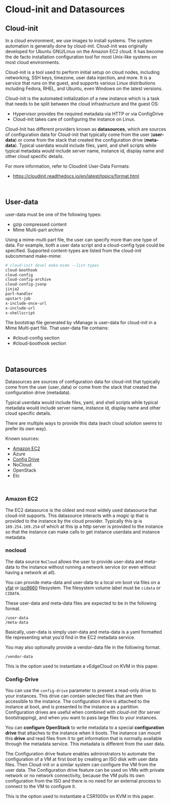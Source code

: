 


# Cloud-init and Datasources

## **Cloud-init**

In a cloud environment, we use images to install systems. The system automation is generally done by cloud-init. Cloud-init was originally developed for Ubuntu GNU/Linux on the Amazon EC2 cloud. It has become the de facto installation configuration tool for most Unix-like systems on most cloud environments.

Cloud-init is a tool used to perform initial setup on cloud nodes, including networking, SSH keys, timezone, user data injection, and more. It is a service that runs on the guest, and supports various Linux distributions including Fedora, RHEL, and Ubuntu, even Windows on the latest versions.

Cloud-init is the automated initialization of a new instance which is a task that needs to be split between the cloud infrastructure and the guest OS:

- Hypervisor provides the required metadata via HTTP or via ConfigDrive
- Cloud-init takes care of configuring the instance on Linux.

Cloud-Init has different providers known as **datasources**, which are sources of configuration data for Cloud-init that typically come from the user (**user-data**) or come from the stack that created the configuration drive (**meta-data**). Typical userdata would include files, yaml, and shell scripts while typical metadata would include server name, instance id, display name and other cloud specific details.

For more information, refer to Cloudinit User-Data Formats:

- https://cloudinit.readthedocs.io/en/latest/topics/format.html

<br>

## User-data

user-data must be one of the following types:

- gzip compressed content
- Mime Multi-part archive

Using a mime-multi part file, the user can specify more than one type of data. For example, both a user data script and a cloud-config type could be specified. Supported content-types are listed from the cloud-init subcommand make-mime:

```bash
# cloud-init devel make-mime --list-types
cloud-boothook
cloud-config
cloud-config-archive
cloud-config-jsonp
jinja2
part-handler
upstart-job
x-include-once-url
x-include-url
x-shellscript
```

The bootstrap file generated by vManage is user-data for cloud-init in a Mime Multi-part file. That user-data file contains:

- \#cloud-config section
- #cloud-boothook section

<br>

## Datasources

Datasources are sources of configuration data for cloud-init that typically come from the user (user_data) or come from the stack that created the configuration drive (metadata). 

Typical userdata would include files, yaml, and shell scripts while typical metadata would include server name, instance id, display name and other cloud specific details. 

There are multiple ways to provide this data (each cloud solution seems to prefer its own way).

Known sources:

- [Amazon EC2](https://cloudinit.readthedocs.io/en/latest/topics/datasources/ec2.html)
- Azure
- [Config Drive](https://cloudinit.readthedocs.io/en/latest/topics/datasources/configdrive.html)
- NoCloud
- OpenStack
- Etc 

<br>

### Amazon EC2

The EC2 datasource is the oldest and most widely used datasource that cloud-init supports. This datasource interacts with a *magic* ip that is provided to the instance by the cloud provider. Typically this ip is `169.254.169.254` of which at this ip a http server is provided to the instance so that the instance can make calls to get instance userdata and instance metadata.

### nocloud

The data source `NoCloud` allows the user to provide user-data and meta-data to the instance without running a network service (or even without having a network at all).

You can provide meta-data and user-data to a local vm boot via files on a [vfat](https://en.wikipedia.org/wiki/File_Allocation_Table) or [iso9660](https://en.wikipedia.org/wiki/ISO_9660) filesystem. The filesystem volume label must be `cidata` or `CIDATA`.

These user-data and meta-data files are expected to be in the following format.

```
/user-data
/meta-data
```

Basically, user-data is simply user-data and meta-data is a yaml formatted file representing what you’d find in the EC2 metadata service.

You may also optionally provide a vendor-data file in the following format.

```
/vendor-data
```

This is the option used to instantiate a vEdgeCloud on KVM in this paper.

### Config-Drive

You can use the `config-drive` parameter to present a read-only drive to your instances. This drive can contain selected files that are then accessible to the instance. The configuration drive is attached to the instance at boot, and is presented to the instance as a partition. Configuration drives are useful when combined with *cloud-init* (for server bootstrapping), and when you want to pass large files to your instances.

You can **configure OpenStack** to write metadata to a special **configuration drive** that attaches to the instance when it boots. The instance can mount this **drive** and read files from it to get information that is normally available through the metadata service. This metadata is different from the user data.

The Configuration drive feature enables administrators to automate the configuration of a VM at first boot by creating an ISO disk with user data files. Then Cloud-init or a similar system can configure the VM from the user data. The Configuration drive feature can be used on VMs with private network or no network connectivity, because the VM pulls its own configuration from the ISO and there is no need for an external process to connect to the VM to configure it.

This is the option used to instantiate a CSR1000v on KVM in this paper.

<br>

